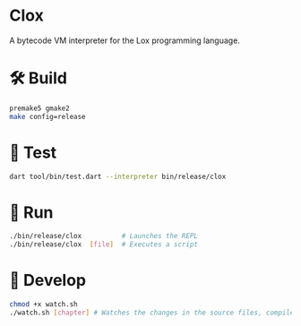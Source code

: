 
# Clox

A bytecode VM interpreter for the Lox programming language.

# 🛠 Build
```sh
premake5 gmake2
make config=release
```

# 🧪 Test
```sh
dart tool/bin/test.dart --interpreter bin/release/clox
```

# 🚀 Run
```sh
./bin/release/clox  		# Launches the REPL
./bin/release/clox  [file] 	# Executes a script
```

# 🧱 Develop
```sh
chmod +x watch.sh
./watch.sh [chapter] # Watches the changes in the source files, compile them and run the tests.
```
